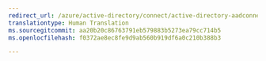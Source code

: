 ```yaml
---
redirect_url: /azure/active-directory/connect/active-directory-aadconnectsync-technical-concepts
translationtype: Human Translation
ms.sourcegitcommit: aa20b20c86763791eb579883b5273ea79cc714b5
ms.openlocfilehash: f0372ae8ec8fe9d9ab560b919df6a0c210b388b3

---
```




<!--HONumber=Feb17_HO2-->


